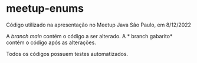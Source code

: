 # meetup-enums
Código utilizado na apresentação no Meetup Java São Paulo, em 8/12/2022

A *branch main* contém o código a ser alterado. A * branch gabarito* contém o código após as alterações.

Todos os códigos possuem testes automatizados.